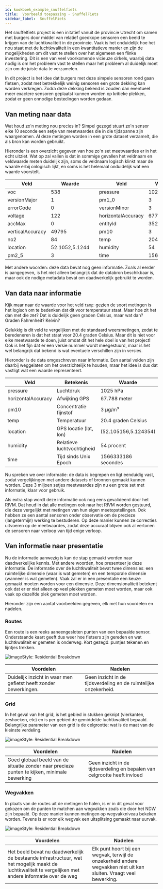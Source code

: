 ```yaml
---
id: kookboek_example_snuffelfiets
title:  Voorbeeld toepassing - SnuffelFiets
sidebar_label:  SnuffelFiets
---
```


Het snuffelfiets project is een initatief vanuit de provincie Utrecht om samen met burgers door middel van relatief goedkope sensoren een beeld te krijgen van de luchtkwaliteit in de provincie. Vaak is het onduidelijk hoe het nou staat met de luchtkwaliteit in een kwantitatieve manier en zijn de mogelijkheden om dit vast te stellen over het algemeen een flinke investering. Dit is een van veel voorkomende vicieuze cirkels, waarbij data nodig is om het probleem vast te stellen maar het probleem al duidelijk moet zijn om de juiste data te verzamelen.

In dit project is het idee dat burgers met deze simpele sensoren rond gaan fietsen, zodat met betrekkelijk weinig sensoren een grote dekking kan worden verkregen. Zodra deze dekking bekend is zouden dan eventueel meer exactere sensoren geplaatst kunnen worden op kritieke plekken, zodat er geen onnodige bestedingen worden gedaan.

## Van meting naar data

Wat houd zo'n meting nou precies in? Simpel gezegd stuurt zo'n sensor elke 10 seconde een setje van meetwaardes die in die tijdspanne zijn waargenomen. Al deze metingen worden in een grote dataset verzamelt, die als bron kan worden gebruikt.

Hieronder is een overzicht gegeven van hoe zo'n set meetwaardes er in het echt uitziet. Wat op zal vallen is dat in sommige gevallen het veldnaam en veldwaarde meten duidelijk zijn, soms de veldnaam logisch klinkt maar de waarde erbij onlogisch lijkt, en soms is het helemaal onduidelijk wat een waarde voorstelt. 

| Veld | Waarde |   | Veld | Waarde |
| ---- | ------ |---| ---- | ------ |
| voc | 538 || pressure | 1025 |
| versionMajor | 1 || pm1_0 | 3 |
| errorCode | 0 || versionMinor | 3 |
| voltage | 122 || horizontalAccuracy | 67788 |
| accMax | 0 || entityId | 352...447 |
| verticalAccuracy | 49795 || pm10 | 3 |
| no2 | 84 || temp | 204 |
| location | 52.1052,5.1244 || humidity | 54 |
| pm2_5 | 3 || time | 1566333186 |

Met andere woorden: deze data bevat nog geen informatie. Zoals al eerder is aangegeven, is het niet alleen belangrijk dat de databron beschikbaar is, maar ook de nodige metadata bevat om daadwerkelijk gebruikt te worden.

## Van data naar informatie

Kijk maar naar de waarde voor het veld `temp`: gezien de soort metingen is het logisch om te bedenken dat dit voor temperatuur staat. Maar hoe zit het dan met die `204`? Dat is duidelijk geen graden Celsius, maar wat dan? Graden Fahrenheit? Kelvin? 

Gelukkig is dit veld te vergelijken met de standaard weersmetingen, zodat te beredeneren is dat het staat voor 20.4 graden Celsius. Maar dit is niet voor elke meetwaarde te doen, juist omdat dit het hele doel is van het project! Ook is het fijn dat er een versie nummer wordt meegestuurd, maar is het wel belangrijk dat bekend is wat eventuele verschillen zijn in versies.

Hieronder is de data omgeschreven naar informatie. Een aantal velden zijn daarbij weggelaten om het overzichtelijk te houden, maar het idee is dus dat vastligt wat een waarde representeert.

| Veld | Betekenis | Waarde |
| ---- | --------- | ------ |
| pressure | Luchtdruk | 1025 hPa |
| horizontalAccuracy | Afwijking GPS | 67.788 meter |
| pm10 | Concentratie fijnstof | 3 µg/m³ |
| temp | Temperatuur | 20.4 graden Celsius |
| location | GPS locatie (lat, lon)| (52.105156,5.124354) |
| humidity | Relatieve luchtvochtigheid | 54 procent |
| time | Tijd sinds Unix Epoch | 1566333186 secondes |

Nu spreken we over informatie: de data is begrepen en ligt eenduidig vast, zodat vergelijkingen met andere datasets of bronnen gemaakt kunnen worden. Deze 3 miljoen setjes meetwaardes zijn nu een grote set met informatie, klaar voor gebruik.

Als extra stap wordt deze informatie ook nog eens gevalideerd door het RIVM. Dat houd in dat alle metingen ook naar het RIVM worden gestuurd, die deze vergelijkt met metingen van hun eigen meetopstellingen. Ook hebben ze een aantal sensoren onder observatie om de precieze (langetermijn) werking te bestuderen. Op deze manier kunnen ze correcties uitvoeren op de meetwaardes, zodat deze accuraat blijven ook al vertonen de sensoren naar verloop van tijd enige verloop. 

## Van informatie naar presentatie

Nu de informatie aanwezig is kan de stap gemaakt worden naar daadwerkelijke kennis. Met andere woorden, hoe presenteer je deze informatie. De informatie over de luchtkwaliteit bevat twee dimensies: een ruimtelijke dimensie (waar is wat gemeten) en een temporale dimensie (wanneer is wat gemeten). Vaak zal er in een presentatie een keuze gemaakt moeten worden voor een dimensie. Deze dimensionaliteit betekent ook dat er er niet alleen op veel plekken gemeten moet worden, maar ook vaak op dezelfde plek gemeten moet worden.

Hieronder zijn een aantal voorbeelden gegeven, elk met hun voordelen en nadelen. 

### Routes

Een route is een reeks aaneengesloten punten van een bepaalde sensor. Onderstaande kaart geeft dus weer hoe fietsers zijn gereden en wat luchtkwaliteit er gemeten is onderweg. Kort gezegd: puntjes tekenen en lijntjes trekken.

<img class="imageStyle shadowing" src="/docs/assets/Kookboek/kookboek_example_snuffelfiets_routes.png" target="_blank" alt="imageStyle: 
Residential Breakdown"/>

| Voordelen | Nadelen |
| - | - |
| Duidelijk inzicht in waar men gefietst heeft zonder bewerkingen. | Geen inzicht in de tijdsverdeling en de ruimtelijke onzekerheid. |

### Grid

In het geval van het grid, is het gebied in stukken geknipt (vierkanten, zeshoeken, etc) en is per gebied de gemiddelde luchtkwaliteit bepaald. Belangrijke parameter van een grid is de celgrootte: wat is de maat van de kleinste verdeling.

<img class="imageStyle shadowing" src="/docs/assets/Kookboek/kookboek_example_snuffelfiets_grid.png" target="_blank" alt="imageStyle: Residential Breakdown"/>

| Voordelen | Nadelen |
| - | - |
| Goed globaal beeld van de situatie zonder naar precieze punten te kijken, minimale bewerking | Geen inzicht in de tijdsverdeling en bepalen van celgrootte heeft invloed |

### Wegvakken

In plaats van de routes uit de metingen te halen, is er in dit geval voor gekozen om de punten te matchen aan wegvakken zoals die door het NDW zijn bepaald. Op deze manier kunnen metingen op wegvakkniveau bekeken worden. Tevens is er voor elk wegvak een uitsplitsing gemaakt naar uurvak.

<img class="imageStyle shadowing" src="/docs/assets/Kookboek/kookboek_example_snuffelfiets_wegvak.png" target="_blank" alt="imageStyle: Residential Breakdown"/>

| Voordelen | Nadelen |
| - | - |
| Het beeld bevat nu daadwerkelijk de bestaande infrastructuur, wat het mogelijk maakt de luchtkwaliteit te vergelijken met andere informatie over de weg | Elk punt hoort bij een wegvak, terwijl de onzekerheid andere wegvakken niet uit kan sluiten. Vraagt veel bewerking. |
